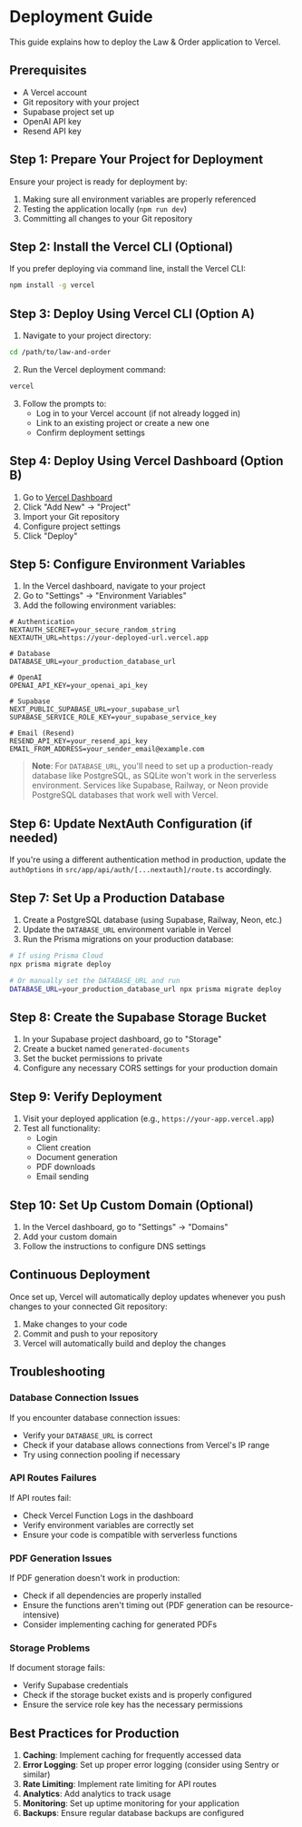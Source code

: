 # Deployment Guide

This guide explains how to deploy the Law & Order application to Vercel.

## Prerequisites

- A Vercel account
- Git repository with your project
- Supabase project set up
- OpenAI API key
- Resend API key

## Step 1: Prepare Your Project for Deployment

Ensure your project is ready for deployment by:

1. Making sure all environment variables are properly referenced
2. Testing the application locally (`npm run dev`)
3. Committing all changes to your Git repository

## Step 2: Install the Vercel CLI (Optional)

If you prefer deploying via command line, install the Vercel CLI:

```bash
npm install -g vercel
```

## Step 3: Deploy Using Vercel CLI (Option A)

1. Navigate to your project directory:

```bash
cd /path/to/law-and-order
```

2. Run the Vercel deployment command:

```bash
vercel
```

3. Follow the prompts to:
   - Log in to your Vercel account (if not already logged in)
   - Link to an existing project or create a new one
   - Confirm deployment settings

## Step 4: Deploy Using Vercel Dashboard (Option B)

1. Go to [Vercel Dashboard](https://vercel.com/dashboard)
2. Click "Add New" → "Project"
3. Import your Git repository
4. Configure project settings
5. Click "Deploy"

## Step 5: Configure Environment Variables

1. In the Vercel dashboard, navigate to your project
2. Go to "Settings" → "Environment Variables"
3. Add the following environment variables:

```
# Authentication
NEXTAUTH_SECRET=your_secure_random_string
NEXTAUTH_URL=https://your-deployed-url.vercel.app

# Database
DATABASE_URL=your_production_database_url

# OpenAI
OPENAI_API_KEY=your_openai_api_key

# Supabase
NEXT_PUBLIC_SUPABASE_URL=your_supabase_url
SUPABASE_SERVICE_ROLE_KEY=your_supabase_service_key

# Email (Resend)
RESEND_API_KEY=your_resend_api_key
EMAIL_FROM_ADDRESS=your_sender_email@example.com
```

> **Note**: For `DATABASE_URL`, you'll need to set up a production-ready database like PostgreSQL, as SQLite won't work in the serverless environment. Services like Supabase, Railway, or Neon provide PostgreSQL databases that work well with Vercel.

## Step 6: Update NextAuth Configuration (if needed)

If you're using a different authentication method in production, update the `authOptions` in `src/app/api/auth/[...nextauth]/route.ts` accordingly.

## Step 7: Set Up a Production Database

1. Create a PostgreSQL database (using Supabase, Railway, Neon, etc.)
2. Update the `DATABASE_URL` environment variable in Vercel
3. Run the Prisma migrations on your production database:

```bash
# If using Prisma Cloud
npx prisma migrate deploy

# Or manually set the DATABASE_URL and run
DATABASE_URL=your_production_database_url npx prisma migrate deploy
```

## Step 8: Create the Supabase Storage Bucket

1. In your Supabase project dashboard, go to "Storage"
2. Create a bucket named `generated-documents`
3. Set the bucket permissions to private
4. Configure any necessary CORS settings for your production domain

## Step 9: Verify Deployment

1. Visit your deployed application (e.g., `https://your-app.vercel.app`)
2. Test all functionality:
   - Login
   - Client creation
   - Document generation
   - PDF downloads
   - Email sending

## Step 10: Set Up Custom Domain (Optional)

1. In the Vercel dashboard, go to "Settings" → "Domains"
2. Add your custom domain
3. Follow the instructions to configure DNS settings

## Continuous Deployment

Once set up, Vercel will automatically deploy updates whenever you push changes to your connected Git repository:

1. Make changes to your code
2. Commit and push to your repository
3. Vercel will automatically build and deploy the changes

## Troubleshooting

### Database Connection Issues

If you encounter database connection issues:
- Verify your `DATABASE_URL` is correct
- Check if your database allows connections from Vercel's IP range
- Try using connection pooling if necessary

### API Routes Failures

If API routes fail:
- Check Vercel Function Logs in the dashboard
- Verify environment variables are correctly set
- Ensure your code is compatible with serverless functions

### PDF Generation Issues

If PDF generation doesn't work in production:
- Check if all dependencies are properly installed
- Ensure the functions aren't timing out (PDF generation can be resource-intensive)
- Consider implementing caching for generated PDFs

### Storage Problems

If document storage fails:
- Verify Supabase credentials
- Check if the storage bucket exists and is properly configured
- Ensure the service role key has the necessary permissions

## Best Practices for Production

1. **Caching**: Implement caching for frequently accessed data
2. **Error Logging**: Set up proper error logging (consider using Sentry or similar)
3. **Rate Limiting**: Implement rate limiting for API routes
4. **Analytics**: Add analytics to track usage
5. **Monitoring**: Set up uptime monitoring for your application
6. **Backups**: Ensure regular database backups are configured 